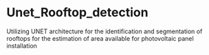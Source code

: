 # Unet_Rooftop_detection
Utilizing UNET architecture for the identification and segmentation of rooftops for the estimation of area available for photovoltaic panel installation
